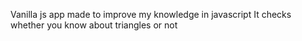 
Vanilla js app made to improve my knowledge in javascript
It checks whether you know about triangles or not
